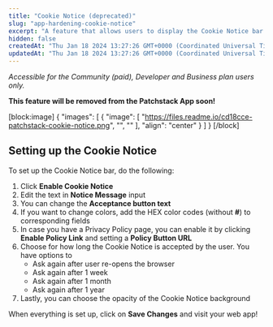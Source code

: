 ```yaml
---
title: "Cookie Notice (deprecated)"
slug: "app-hardening-cookie-notice"
excerpt: "A feature that allows users to display the Cookie Notice bar on the site."
hidden: false
createdAt: "Thu Jan 18 2024 13:27:26 GMT+0000 (Coordinated Universal Time)"
updatedAt: "Thu Jan 18 2024 13:27:26 GMT+0000 (Coordinated Universal Time)"
---
```

_Accessible for the Community (paid), Developer and Business plan users only._

**This feature will be removed from the Patchstack App soon!**

[block:image]
{
  "images": [
    {
      "image": [
        "https://files.readme.io/cd18cce-patchstack-cookie-notice.png",
        "",
        ""
      ],
      "align": "center"
    }
  ]
}
[/block]


## Setting up the Cookie Notice

To set up the Cookie Notice bar, do the following:

<ol>
<li>Click <b>Enable Cookie Notice</b></li>
<li>Edit the text in <b>Notice Message</b> input</li>
<li>You can change the <b>Acceptance button text</b></li>
<li>If you want to change colors, add the HEX color codes (without <b>#</b>) to corresponding fields</li>
<li>In case you have a Privacy Policy page, you can enable it by clicking <b>Enable Policy Link</b> and setting a <b>Policy Button URL</b></li>
<li>Choose for how long the Cookie Notice is accepted by the user. You have options to 
<ul><li>Ask again after user re-opens the browser</li>
<li>Ask again after 1 week</li>
<li>Ask again after 1 month</li>
<li>Ask again after 1 year</li>
</ul></li>
<li>Lastly, you can choose the opacity of the Cookie Notice background</li></ol>

When everything is set up, click on **Save Changes** and visit your web app!
